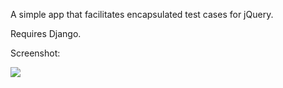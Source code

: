 A simple app that facilitates encapsulated test cases for jQuery.

Requires Django.

Screenshot:

<img src="http://media.nodnod.net/tester.jpg" />